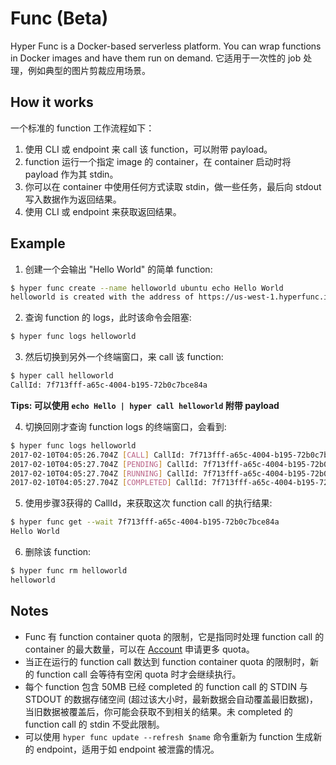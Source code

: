 # Func (Beta)

Hyper Func is a Docker-based serverless platform. You can wrap functions in Docker images and have them run on demand. 它适用于一次性的 job 处理，例如典型的图片剪裁应用场景。

## How it works

一个标准的 function 工作流程如下：

1. 使用 CLI 或 endpoint 来 call 该 function，可以附带 payload。
2. function 运行一个指定 image 的 container，在 container 启动时将 payload 作为其 stdin。
3. 你可以在 container 中使用任何方式读取 stdin，做一些任务，最后向 stdout 写入数据作为返回结果。
4. 使用 CLI 或 endpoint 来获取返回结果。

## Example

1. 创建一个会输出 "Hello World" 的简单 function:

``` bash
$ hyper func create --name helloworld ubuntu echo Hello World
helloworld is created with the address of https://us-west-1.hyperfunc.io/helloworld/e5304888-f112-11e6-bc64-92361f002671
```

2. 查询 function 的 logs，此时该命令会阻塞:

``` bash
$ hyper func logs helloworld
```

3. 然后切换到另外一个终端窗口，来 call 该 function:

``` bash
$ hyper call helloworld
CallId: 7f713fff-a65c-4004-b195-72b0c7bce84a
```

**Tips: 可以使用 `echo Hello | hyper call helloworld` 附带 payload**

4. 切换回刚才查询 function logs 的终端窗口，会看到:

``` bash
$ hyper func logs helloworld
2017-02-10T04:05:26.704Z [CALL] CallId: 7f713fff-a65c-4004-b195-72b0c7bce84a, ShortStdin:
2017-02-10T04:05:27.704Z [PENDING] CallId: 7f713fff-a65c-4004-b195-72b0c7bce84a
2017-02-10T04:05:27.704Z [RUNNING] CallId: 7f713fff-a65c-4004-b195-72b0c7bce84a
2017-02-10T04:05:27.704Z [COMPLETED] CallId: 7f713fff-a65c-4004-b195-72b0c7bce84a, ShortStdout: Hello World
```

5. 使用步骤3获得的 CallId，来获取这次 function call 的执行结果:

``` bash
$ hyper func get --wait 7f713fff-a65c-4004-b195-72b0c7bce84a
Hello World
```

6. 删除该 function:

``` bash
$ hyper func rm helloworld
helloworld
```

## Notes
* Func 有 function container quota 的限制，它是指同时处理 function call 的 container 的最大数量，可以在 [Account](https://console.hyper.sh/account/) 申请更多 quota。
* 当正在运行的 function call 数达到 function container quota 的限制时，新的 function call 会等待有空闲 quota 时才会继续执行。
* 每个 function 包含 50MB 已经 completed 的 function call 的 STDIN 与 STDOUT 的数据存储空间 (超过该大小时，最新数据会自动覆盖最旧数据)，当旧数据被覆盖后，你可能会获取不到相关的结果。未 completed 的 function call 的 stdin 不受此限制。
* 可以使用 `hyper func update --refresh $name` 命令重新为 function 生成新的 endpoint，适用于如 endpoint 被泄露的情况。
